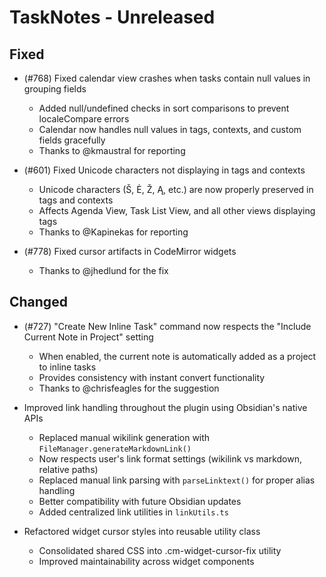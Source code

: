 # TaskNotes - Unreleased

<!--

**Added** for new features.
**Changed** for changes in existing functionality.
**Deprecated** for soon-to-be removed features.
**Removed** for now removed features.
**Fixed** for any bug fixes.
**Security** in case of vulnerabilities.

Always acknowledge contributors and those who report issues. 

Example:

```
## Fixed

- (#768) Fixed calendar view appearing empty in week and day views due to invalid time configuration values 
  - Added time validation in settings UI with proper error messages and debouncing
  - Added runtime sanitization in calendar with safe defaults (00:00:00, 24:00:00, 08:00:00)
  - Prevents "Cannot read properties of null (reading 'years')" error from FullCalendar
  - Thanks to @userhandle for reporting and help debugging
```

-->

## Fixed

- (#768) Fixed calendar view crashes when tasks contain null values in grouping fields
  - Added null/undefined checks in sort comparisons to prevent localeCompare errors
  - Calendar now handles null values in tags, contexts, and custom fields gracefully
  - Thanks to @kmaustral for reporting

- (#601) Fixed Unicode characters not displaying in tags and contexts
  - Unicode characters (Š, Ė, Ž, Ą, etc.) are now properly preserved in tags and contexts
  - Affects Agenda View, Task List View, and all other views displaying tags
  - Thanks to @Kapinekas for reporting

- (#778) Fixed cursor artifacts in CodeMirror widgets
  - Thanks to @jhedlund for the fix

## Changed

- (#727) "Create New Inline Task" command now respects the "Include Current Note in Project" setting
  - When enabled, the current note is automatically added as a project to inline tasks
  - Provides consistency with instant convert functionality
  - Thanks to @chrisfeagles for the suggestion

- Improved link handling throughout the plugin using Obsidian's native APIs
  - Replaced manual wikilink generation with `FileManager.generateMarkdownLink()`
  - Now respects user's link format settings (wikilink vs markdown, relative paths)
  - Replaced manual link parsing with `parseLinktext()` for proper alias handling
  - Better compatibility with future Obsidian updates
  - Added centralized link utilities in `linkUtils.ts`

- Refactored widget cursor styles into reusable utility class
  - Consolidated shared CSS into .cm-widget-cursor-fix utility
  - Improved maintainability across widget components

